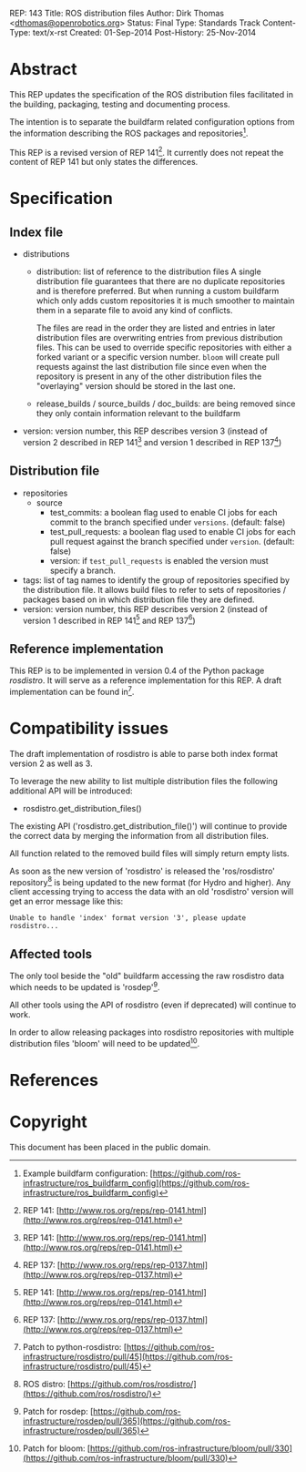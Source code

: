 REP: 143 Title: ROS distribution files Author: Dirk Thomas \<<dthomas@openrobotics.org>\> Status: Final Type: Standards Track Content-Type: text/x-rst Created: 01-Sep-2014 Post-History: 25-Nov-2014

# Abstract

This REP updates the specification of the ROS distribution files facilitated in the building, packaging, testing and documenting process.

The intention is to separate the buildfarm related configuration options from the information describing the ROS packages and repositories[^2].

This REP is a revised version of REP 141[^3]. It currently does not repeat the content of REP 141 but only states the differences.

# Specification

## Index file

- distributions
  - distribution: list of reference to the distribution files A single distribution file guarantees that there are no duplicate repositories and is therefore preferred. But when running a custom buildfarm which only adds custom repositories it is much smoother to maintain them in a separate file to avoid any kind of conflicts.

    The files are read in the order they are listed and entries in later distribution files are overwriting entries from previous distribution files. This can be used to override specific repositories with either a forked variant or a specific version number. `bloom` will create pull requests against the last distribution file since even when the repository is present in any of the other distribution files the \"overlaying\" version should be stored in the last one.
  - release_builds / source_builds / doc_builds: are being removed since they only contain information relevant to the buildfarm
- version: version number, this REP describes version 3 (instead of version 2 described in REP 141[^4] and version 1 described in REP 137[^5])

## Distribution file

- repositories
  - source
    - test_commits: a boolean flag used to enable CI jobs for each commit to the branch specified under `versions`. (default: false)
    - test_pull_requests: a boolean flag used to enable CI jobs for each pull request against the branch specified under `version`. (default: false)
    - version: if `test_pull_requests` is enabled the version must specify a branch.
- tags: list of tag names to identify the group of repositories specified by the distribution file. It allows build files to refer to sets of repositories / packages based on in which distribution file they are defined.
- version: version number, this REP describes version 2 (instead of version 1 described in REP 141[^6] and REP 137[^7])

## Reference implementation

This REP is to be implemented in version 0.4 of the Python package *rosdistro*. It will serve as a reference implementation for this REP. A draft implementation can be found in[^8].

# Compatibility issues

The draft implementation of rosdistro is able to parse both index format version 2 as well as 3.

To leverage the new ability to list multiple distribution files the following additional API will be introduced:

- rosdistro.get_distribution_files()

The existing API (\'rosdistro.get_distribution_file()\') will continue to provide the correct data by merging the information from all distribution files.

All function related to the removed build files will simply return empty lists.

As soon as the new version of \'rosdistro\' is released the \'ros/rosdistro\' repository[^9] is being updated to the new format (for Hydro and higher). Any client accessing trying to access the data with an old \'rosdistro\' version will get an error message like this:

```
Unable to handle 'index' format version '3', please update rosdistro...
```

## Affected tools

The only tool beside the \"old\" buildfarm accessing the raw rosdistro data which needs to be updated is \'rosdep\'[^10].

All other tools using the API of rosdistro (even if deprecated) will continue to work.

In order to allow releasing packages into rosdistro repositories with multiple distribution files \'bloom\' will need to be updated[^11].

# References

# Copyright

This document has been placed in the public domain.

[^1]: Python module to for buildfarm configuration: [https://github.com/ros-infrastructure/ros_buildfarm/tree/master/ros_buildfarm/config](https://github.com/ros-infrastructure/ros_buildfarm/tree/master/ros_buildfarm/config)


[^2]: Example buildfarm configuration: [https://github.com/ros-infrastructure/ros_buildfarm_config](https://github.com/ros-infrastructure/ros_buildfarm_config)


[^3]: REP 141: [http://www.ros.org/reps/rep-0141.html](http://www.ros.org/reps/rep-0141.html)


[^4]: REP 141: [http://www.ros.org/reps/rep-0141.html](http://www.ros.org/reps/rep-0141.html)


[^5]: REP 137: [http://www.ros.org/reps/rep-0137.html](http://www.ros.org/reps/rep-0137.html)


[^6]: REP 141: [http://www.ros.org/reps/rep-0141.html](http://www.ros.org/reps/rep-0141.html)


[^7]: REP 137: [http://www.ros.org/reps/rep-0137.html](http://www.ros.org/reps/rep-0137.html)


[^8]: Patch to python-rosdistro: [https://github.com/ros-infrastructure/rosdistro/pull/45](https://github.com/ros-infrastructure/rosdistro/pull/45)


[^9]: ROS distro: [https://github.com/ros/rosdistro/](https://github.com/ros/rosdistro/)


[^10]: Patch for rosdep: [https://github.com/ros-infrastructure/rosdep/pull/365](https://github.com/ros-infrastructure/rosdep/pull/365)


[^11]: Patch for bloom: [https://github.com/ros-infrastructure/bloom/pull/330](https://github.com/ros-infrastructure/bloom/pull/330)
